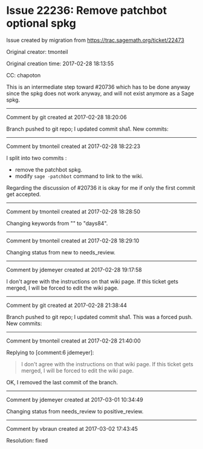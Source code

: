 # Issue 22236: Remove patchbot optional spkg

Issue created by migration from https://trac.sagemath.org/ticket/22473

Original creator: tmonteil

Original creation time: 2017-02-28 18:13:55

CC:  chapoton

This is an intermediate step toward #20736 which has to be done anyway since the spkg does not work anyway, and will not exist anymore as a Sage spkg.



---

Comment by git created at 2017-02-28 18:20:06

Branch pushed to git repo; I updated commit sha1. New commits:


---

Comment by tmonteil created at 2017-02-28 18:22:23

I split into two commits :

* remove the patchbot spkg.
* modify `sage -patchbot` command to link to the wiki.

Regarding the discussion of #20736 it is okay for me if only the first commit get accepted.


---

Comment by tmonteil created at 2017-02-28 18:28:50

Changing keywords from "" to "days84".


---

Comment by tmonteil created at 2017-02-28 18:29:10

Changing status from new to needs_review.


---

Comment by jdemeyer created at 2017-02-28 19:17:58

I don't agree with the instructions on that wiki page. If this ticket gets merged, I will be forced to edit the wiki page.


---

Comment by git created at 2017-02-28 21:38:44

Branch pushed to git repo; I updated commit sha1. This was a forced push. New commits:


---

Comment by tmonteil created at 2017-02-28 21:40:00

Replying to [comment:6 jdemeyer]:
> I don't agree with the instructions on that wiki page. If this ticket gets merged, I will be forced to edit the wiki page.

OK, I removed the last commit of the branch.


---

Comment by jdemeyer created at 2017-03-01 10:34:49

Changing status from needs_review to positive_review.


---

Comment by vbraun created at 2017-03-02 17:43:45

Resolution: fixed
